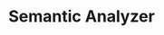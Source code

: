 ---
word: "true"

title: "Semantic Analyzer"

categories: ['']

tags: ['Semantic', 'Analyzer']

arwords: 'المحلل الدلالي'

arexps: []

enwords: ['Semantic Analyzer']

enexps: []

arlexicons: 'ح'

enlexicons: 'S'

authors: ['Ruqayya Roshdy']

translators: ['']

citations: 'مقدمة في حوسبة اللغة العربية'

sources: 'مركز الملك عبدالله بن عبدالعزيز الدولي لخدمة اللغة العربية'

slug: ""
---